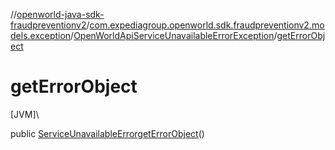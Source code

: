 //[openworld-java-sdk-fraudpreventionv2](../../../index.md)/[com.expediagroup.openworld.sdk.fraudpreventionv2.models.exception](../index.md)/[OpenWorldApiServiceUnavailableErrorException](index.md)/[getErrorObject](get-error-object.md)

# getErrorObject

[JVM]\

public [ServiceUnavailableError](../../com.expediagroup.openworld.sdk.fraudpreventionv2.models/-service-unavailable-error/index.md)[getErrorObject](get-error-object.md)()
